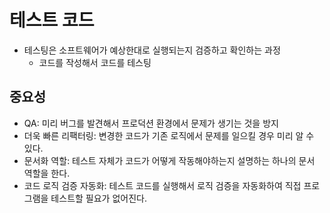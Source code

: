 # 테스트 코드

- 테스팅은 소프트웨어가 예상한대로 실행되는지 검증하고 확인하는 과정
  - 코드를 작성해서 코드를 테스팅

## 중요성

- QA: 미리 버그를 발견해서 프로덕션 환경에서 문제가 생기는 것을 방지
- 더욱 빠른 리팩터링: 변경한 코드가 기존 로직에서 문제를 일으킬 경우 미리 알 수 있다.
- 문서화 역할: 테스트 자체가 코드가 어떻게 작동해야하는지 설명하는 하나의 문서 역할을 한다.
- 코드 로직 검증 자동화: 테스트 코드를 실행해서 로직 검증을 자동화하여 직접 프로그램을 테스트할 필요가 없어진다.

